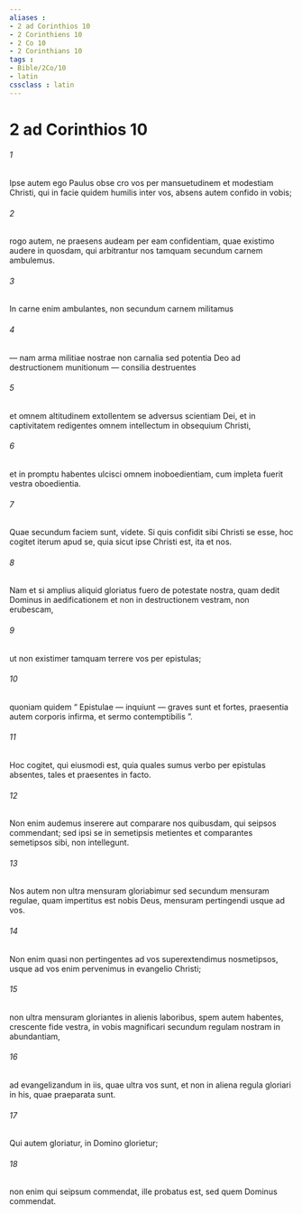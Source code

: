 ```yaml
---
aliases : 
- 2 ad Corinthios 10
- 2 Corinthiens 10
- 2 Co 10
- 2 Corinthians 10
tags : 
- Bible/2Co/10
- latin
cssclass : latin
---
```


# 2 ad Corinthios 10

###### 1
Ipse autem ego Paulus obse cro vos per mansuetudinem et modestiam Christi, qui in facie quidem humilis inter vos, absens autem confido in vobis; 
###### 2
rogo autem, ne praesens audeam per eam confidentiam, quae existimo audere in quosdam, qui arbitrantur nos tamquam secundum carnem ambulemus. 
###### 3
In carne enim ambulantes, non secundum carnem militamus 
###### 4
— nam arma militiae nostrae non carnalia sed potentia Deo ad destructionem munitionum — consilia destruentes 
###### 5
et omnem altitudinem extollentem se adversus scientiam Dei, et in captivitatem redigentes omnem intellectum in obsequium Christi, 
###### 6
et in promptu habentes ulcisci omnem inoboedientiam, cum impleta fuerit vestra oboedientia.
###### 7
Quae secundum faciem sunt, videte. Si quis confidit sibi Christi se esse, hoc cogitet iterum apud se, quia sicut ipse Christi est, ita et nos. 
###### 8
Nam et si amplius aliquid gloriatus fuero de potestate nostra, quam dedit Dominus in aedificationem et non in destructionem vestram, non erubescam, 
###### 9
ut non existimer tamquam terrere vos per epistulas; 
###### 10
quoniam quidem “ Epistulae — inquiunt — graves sunt et fortes, praesentia autem corporis infirma, et sermo contemptibilis ”. 
###### 11
Hoc cogitet, qui eiusmodi est, quia quales sumus verbo per epistulas absentes, tales et praesentes in facto.
###### 12
Non enim audemus inserere aut comparare nos quibusdam, qui seipsos commendant; sed ipsi se in semetipsis metientes et comparantes semetipsos sibi, non intellegunt. 
###### 13
Nos autem non ultra mensuram gloriabimur sed secundum mensuram regulae, quam impertitus est nobis Deus, mensuram pertingendi usque ad vos. 
###### 14
Non enim quasi non pertingentes ad vos superextendimus nosmetipsos, usque ad vos enim pervenimus in evangelio Christi; 
###### 15
non ultra mensuram gloriantes in alienis laboribus, spem autem habentes, crescente fide vestra, in vobis magnificari secundum regulam nostram in abundantiam, 
###### 16
ad evangelizandum in iis, quae ultra vos sunt, et non in aliena regula gloriari in his, quae praeparata sunt.
###### 17
Qui autem gloriatur, in Domino glorietur; 
###### 18
non enim qui seipsum commendat, ille probatus est, sed quem Dominus commendat.
